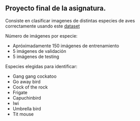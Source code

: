 <h2>Proyecto final de la asignatura.</h2>

Consiste en clasificar imagenes de distintas especies de aves correctamente usando este [dataset]

[dataset]: https://www.kaggle.com/gpiosenka/100-bird-species

Número de imágenes por especie:
- Apróximadamente 150 imágenes de entrenamiento
- 5 imágenes de validación
- 5 imágenes de testing

Especies elegidas para identificar:
- Gang gang cockatoo
- Go away bird
- Cock of the rock
- Frigate
- Capuchinbird
- Iwi
- Umbrella bird
- Tit mouse